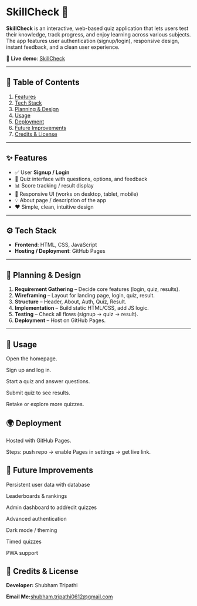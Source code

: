 # SkillCheck 🎯  

**SkillCheck** is an interactive, web-based quiz application that lets users test their knowledge, track progress, and enjoy learning across various subjects. The app features user authentication (signup/login), responsive design, instant feedback, and a clean user experience.  

🔗 **Live demo**: [SkillCheck](https://shubhamedunet.github.io/SkillCheck/)  

---

## 📑 Table of Contents  

1. [Features](#features)  
2. [Tech Stack](#tech-stack)  
3. [Planning & Design](#planning--design)  
4. [Usage](#usage)  
5. [Deployment](#deployment)   
6. [Future Improvements](#future-improvements)  
7. [Credits & License](#credits--license)  

---

## ✨ Features  

- ✅ User **Signup / Login**  
- 🧠 Quiz interface with questions, options, and feedback  
- 📊 Score tracking / result display  
- 📐 Responsive UI (works on desktop, tablet, mobile)  
- 💡 About page / description of the app  
- ❤️ Simple, clean, intuitive design  

---

## ⚙️ Tech Stack  

- **Frontend**: HTML, CSS, JavaScript  
- **Hosting / Deployment**: GitHub Pages  

---

## 📝 Planning & Design  

1. **Requirement Gathering** – Decide core features (login, quiz, results).  
2. **Wireframing** – Layout for landing page, login, quiz, result.  
3. **Structure** – Header, About, Auth, Quiz, Result.  
4. **Implementation** – Build static HTML/CSS, add JS logic.  
5. **Testing** – Check all flows (signup → quiz → result).  
6. **Deployment** – Host on GitHub Pages.

---

## 🚀 Usage

Open the homepage.

Sign up and log in.

Start a quiz and answer questions.

Submit quiz to see results.

Retake or explore more quizzes.

## 🌍 Deployment

Hosted with GitHub Pages.

Steps: push repo → enable Pages in settings → get live link.

## 🔮 Future Improvements

Persistent user data with database

Leaderboards & rankings

Admin dashboard to add/edit quizzes

Advanced authentication

Dark mode / theming

Timed quizzes

PWA support

## 🙌 Credits & License

**Developer:** Shubham Tripathi

**Email Me:**[shubham.tripathi0612@gmail.com](mailto:shubham.tripathi0612@gmail.com)

